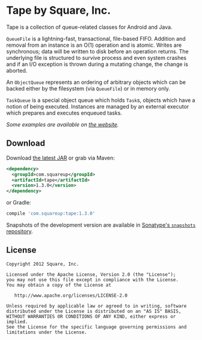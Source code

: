 Tape by Square, Inc.
====================

Tape is a collection of queue-related classes for Android and Java.

`QueueFile` is a lightning-fast, transactional, file-based FIFO. Addition and
removal from an instance is an O(1) operation and is atomic. Writes are
synchronous; data will be written to disk before an operation returns. The
underlying file is structured to survive process and even system crashes and if
an I/O exception is thrown during a mutating change, the change is aborted.

An `ObjectQueue` represents an ordering of arbitrary objects which can be backed
either by the filesystem (via `QueueFile`) or in memory only.

`TaskQueue` is a special object queue which holds `Task`s, objects which have a
notion of being executed. Instances are managed by an external executor which
prepares and executes enqueued tasks.

*Some examples are available on [the website][1].*



Download
--------

Download [the latest JAR][2] or grab via Maven:
```xml
<dependency>
  <groupId>com.squareup</groupId>
  <artifactId>tape</artifactId>
  <version>1.3.0</version>
</dependency>
```
or Gradle:
```groovy
compile 'com.squareup:tape:1.3.0'
```

Snapshots of the development version are available in [Sonatype's `snapshots` repository][snap].



License
-------

    Copyright 2012 Square, Inc.

    Licensed under the Apache License, Version 2.0 (the "License");
    you may not use this file except in compliance with the License.
    You may obtain a copy of the License at

       http://www.apache.org/licenses/LICENSE-2.0

    Unless required by applicable law or agreed to in writing, software
    distributed under the License is distributed on an "AS IS" BASIS,
    WITHOUT WARRANTIES OR CONDITIONS OF ANY KIND, either express or implied.
    See the License for the specific language governing permissions and
    limitations under the License.



 [1]: http://square.github.com/tape/
 [2]: https://search.maven.org/remote_content?g=com.squareup&a=tape&v=LATEST
 [snap]: https://oss.sonatype.org/content/repositories/snapshots/
